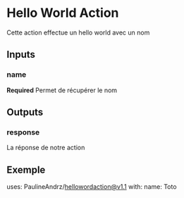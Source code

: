# Hello World Action

Cette action effectue un hello world avec un nom

## Inputs

### name


**Required** Permet de récupérer le nom

## Outputs

### response

La réponse de notre action

## Exemple

uses: PaulineAndrz/hellowordaction@v1.1
with:
    name: Toto